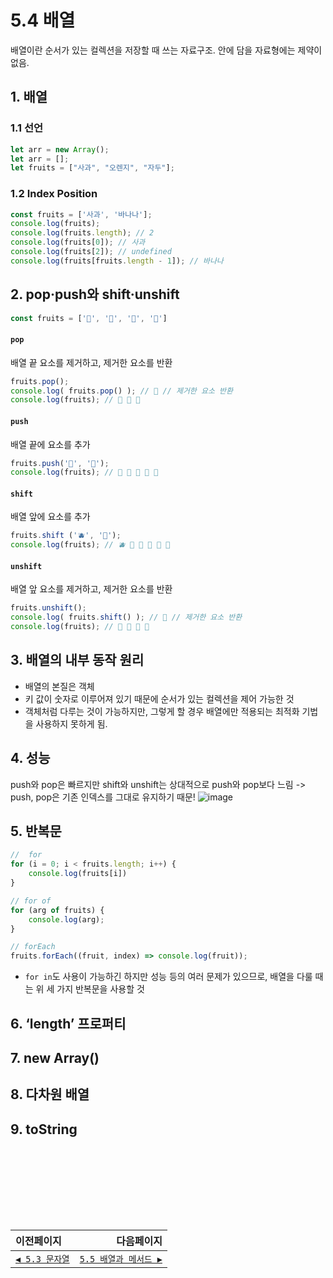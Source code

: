 # 5.4 배열   
배열이란 순서가 있는 컬렉션을 저장할 때 쓰는 자료구조. 안에 담을 자료형에는 제약이 없음.

## 1. 배열

### 1.1 선언

```jsx
let arr = new Array();
let arr = [];
let fruits = ["사과", "오렌지", "자두"];
```

### 1.2 Index Position

```jsx
const fruits = ['사과', '바나나'];
console.log(fruits);
console.log(fruits.length); // 2
console.log(fruits[0]); // 사과
console.log(fruits[2]); // undefined
console.log(fruits[fruits.length - 1]); // 바나나
```

## 2. pop·push와 shift·unshift

```jsx
const fruits = ['🍎', '🍌', '🍋', '🥝']
```
#### `pop`
배열 끝 요소를 제거하고, 제거한 요소를 반환
```jsx
fruits.pop();
console.log( fruits.pop() ); // 🥝 // 제거한 요소 반환
console.log(fruits); // 🍎 🍌 🍋 
```

#### `push`
배열 끝에 요소를 추가
```jsx
fruits.push('🍑', '🍓');
console.log(fruits); // 🍎 🍌 🍋 🍑 🍓
```

#### `shift`
배열 앞에 요소를 추가
```jsx
fruits.shift ('🫐', '🍉');
console.log(fruits); // 🫐 🍉 🍌 🍋 🍑 🍓
```

#### `unshift`
배열 앞 요소를 제거하고, 제거한 요소를 반환
```jsx
fruits.unshift();
console.log( fruits.shift() ); // 🍎 // 제거한 요소 반환
console.log(fruits); // 🍌 🍋 🍑 🍓
```

## 3. 배열의 내부 동작 원리
- 배열의 본질은 객체
- 키 값이 숫자로 이루어져 있기 때문에 순서가 있는 컬렉션을 제어 가능한 것
- 객체처럼 다루는 것이 가능하지만, 그렇게 할 경우 배열에만 적용되는 최적화 기법을 사용하지 못하게 됨.

## 4. 성능
push와 pop은 빠르지만 shift와 unshift는 상대적으로 push와 pop보다 느림 -> push, pop은 기존 인덱스를 그대로 유지하기 때문!
![image](https://user-images.githubusercontent.com/33821863/124096285-65553f80-da95-11eb-8522-44834c6bd29e.png)


## 5. 반복문
```jsx
//  for
for (i = 0; i < fruits.length; i++) {
	console.log(fruits[i])
}

// for of
for (arg of fruits) {
	console.log(arg);
}

// forEach
fruits.forEach((fruit, index) => console.log(fruit));
```
- `for in`도 사용이 가능하긴 하지만 성능 등의 여러 문제가 있으므로, 배열을 다룰 때는 위 세 가지 반복문을 사용할 것

## 6. ‘length’ 프로퍼티

## 7. new Array()

## 8. 다차원 배열

## 9. toString


　   
　   
```jsx

```
　   
---   
|이전페이지|다음페이지|
|:---|---:|
|[`◀ 5.3 문자열`](./5.3_string.md)|[`5.5 배열과 메서드 ▶`](./5.5_array-methods.md)|
